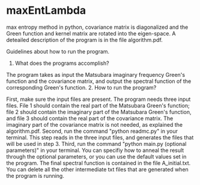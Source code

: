 # maxEntLambda
max entropy method in python, covariance matrix is diagonalized and the Green function and kernel matrix are rotated into the eigen-space.
A deteailed description of the program is in the file algorithm.pdf. 

Guidelines about how to run the program. 
1. What does the programs accomplish? 

  The program takes as input the Matsubara imaginary frequency Green's function and the covariance matrix, and output the spectral function of the corresponding Green's function. 
2. How to run the program?

  First, make sure the input files are present. The program needs three input files. File 1 should contain the real part of the Matsubara Green's function; file 2 should contain the imaginary part of the Matsubara Green's function, and file 3 should contain the real part of the covariance matrix. The imaginary part of the covariance matrix is not needed, as explained the algorithm.pdf. 
  Second, run the command "python readmc.py" in your terminal. This step reads in the three input files, and generates the files that will be used in step 3. 
  Third, run the command "python main.py (optional parameters)" in your terminal. You can specifiy how to anneal the result through the optional parameters, or you can use the default values set in the program. The final spectral function is contained in the file A_initial.txt. You can delete all the other intermediate txt files that are generated when the program is running. 
